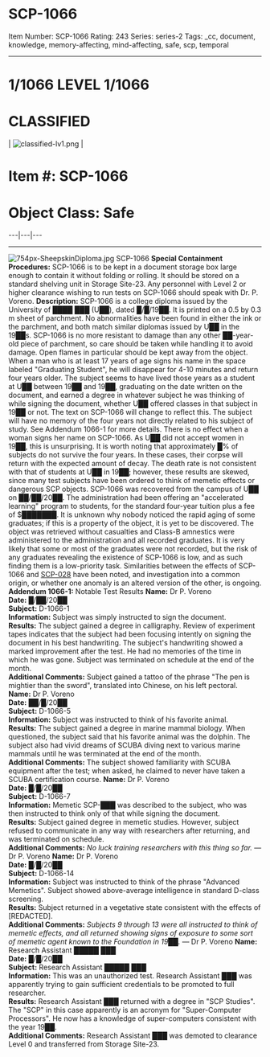 # SCP-1066
Item Number: SCP-1066
Rating: 243
Series: series-2
Tags: _cc, document, knowledge, memory-affecting, mind-affecting, safe, scp, temporal

---

# 1/1066 LEVEL 1/1066
# CLASSIFIED
| ![classified-lv1.png](https://scp-wiki.wdfiles.com/local--files/component%3Aclassified-decoration-base/classified-lv1.png) | 
# Item #: SCP-1066
# Object Class: Safe  
---|---|---  
* * *
![754px-SheepskinDiploma.jpg](https://scp-wiki.wdfiles.com/local--files/scp-1066/754px-SheepskinDiploma.jpg)
SCP-1066
**Special Containment Procedures:** SCP-1066 is to be kept in a document storage box large enough to contain it without folding or rolling. It should be stored on a standard shelving unit in Storage Site-23. Any personnel with Level 2 or higher clearance wishing to run tests on SCP-1066 should speak with Dr. P. Voreno.
**Description:** SCP-1066 is a college diploma issued by the University of ████ ███ (U██), dated █/█/19██. It is printed on a 0.5 by 0.3 m sheet of parchment. No abnormalities have been found in either the ink or the parchment, and both match similar diplomas issued by U██ in the 19██s.
SCP-1066 is no more resistant to damage than any other ██-year-old piece of parchment, so care should be taken while handling it to avoid damage. Open flames in particular should be kept away from the object.
When a man who is at least 17 years of age signs his name in the space labeled "Graduating Student", he will disappear for 4-10 minutes and return four years older. The subject seems to have lived those years as a student at U██ between 19██ and 19██, graduating on the date written on the document, and earned a degree in whatever subject he was thinking of while signing the document, whether U██ offered classes in that subject in 19██ or not. The text on SCP-1066 will change to reflect this. The subject will have no memory of the four years not directly related to his subject of study. See Addendum 1066-1 for more details. There is no effect when a woman signs her name on SCP-1066. As U██ did not accept women in 19██, this is unsurprising.
It is worth noting that approximately █% of subjects do not survive the four years. In these cases, their corpse will return with the expected amount of decay. The death rate is not consistent with that of students at U██ in 19██; however, these results are skewed, since many test subjects have been ordered to think of memetic effects or dangerous SCP objects.
SCP-1066 was recovered from the campus of U██ on ██/██/20██. The administration had been offering an "accelerated learning" program to students, for the standard four-year tuition plus a fee of $███████. It is unknown why nobody noticed the rapid aging of some graduates; if this is a property of the object, it is yet to be discovered. The object was retrieved without casualties and Class-B amnestics were administered to the administration and all recorded graduates. It is very likely that some or most of the graduates were not recorded, but the risk of any graduates revealing the existence of SCP-1066 is low, and as such finding them is a low-priority task. Similarities between the effects of SCP-1066 and [SCP-028](/scp-028) have been noted, and investigation into a common origin, or whether one anomaly is an altered version of the other, is ongoing.
**Addendum 1066-1:** Notable Test Results
**Name:** Dr P. Voreno  
**Date:** █/██/20██  
**Subject:** D-1066-1  
**Information:** Subject was simply instructed to sign the document.  
**Results:** The subject gained a degree in calligraphy. Review of experiment tapes indicates that the subject had been focusing intently on signing the document in his best handwriting. The subject's handwriting showed a marked improvement after the test. He had no memories of the time in which he was gone. Subject was terminated on schedule at the end of the month.  
**Additional Comments:** Subject gained a tattoo of the phrase "The pen is mightier than the sword", translated into Chinese, on his left pectoral.
**Name:** Dr P. Voreno  
**Date:** ██/█/20██  
**Subject:** D-1066-5  
**Information:** Subject was instructed to think of his favorite animal.  
**Results:** The subject gained a degree in marine mammal biology. When questioned, the subject said that his favorite animal was the dolphin. The subject also had vivid dreams of SCUBA diving next to various marine mammals until he was terminated at the end of the month.  
**Additional Comments:** The subject showed familiarity with SCUBA equipment after the test; when asked, he claimed to never have taken a SCUBA certification course.
**Name:** Dr P. Voreno  
**Date:** █/█/20██  
**Subject:** D-1066-7  
**Information:** Memetic SCP-███ was described to the subject, who was then instructed to think only of that while signing the document.  
**Results:** Subject gained degree in memetic studies. However, subject refused to communicate in any way with researchers after returning, and was terminated on schedule.  
**Additional Comments:** _No luck training researchers with this thing so far._ — Dr P. Voreno
**Name:** Dr P. Voreno  
**Date:** █/█/20██  
**Subject:** D-1066-14  
**Information:** Subject was instructed to think of the phrase "Advanced Memetics". Subject showed above-average intelligence in standard D-class screening.  
**Results:** Subject returned in a vegetative state consistent with the effects of [REDACTED].  
**Additional Comments:** _Subjects 9 through 13 were all instructed to think of memetic effects, and all returned showing signs of exposure to some sort of memetic agent known to the Foundation in 19██._ — Dr P. Voreno
**Name:** Research Assistant █████ ███  
**Date:** █/█/20██  
**Subject:** Research Assistant █████ ███  
**Information:** This was an unauthorized test. Research Assistant ███ was apparently trying to gain sufficient credentials to be promoted to full researcher.  
**Results:** Research Assistant ███ returned with a degree in "SCP Studies". The "SCP" in this case apparently is an acronym for "Super-Computer Processors". He now has a knowledge of super-computers consistent with the year 19██.  
**Additional Comments:** Research Assistant ███ was demoted to clearance Level 0 and transferred from Storage Site-23.